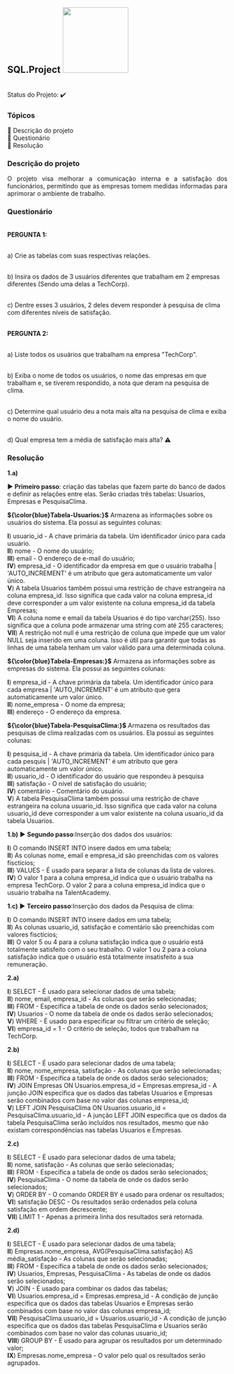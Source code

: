 ## SQL.Project <img src="https://github.com/brunacpg/SQL.Project/assets/103262900/6782d6b2-57b6-473c-9b32-84e9fe07a7be" width="150" height="150">

<br> Status do Projeto: :heavy_check_mark: 

### Tópicos 

:small_blue_diamond: Descrição do projeto
<br>:small_blue_diamond: Questionário
<br>:small_blue_diamond: Resolução

### Descrição do projeto 

<p align="justify">
O projeto visa melhorar a comunicação interna e a satisfação dos funcionários, permitindo que as empresas tomem medidas informadas para aprimorar o ambiente de trabalho.


### Questionário
<br> **PERGUNTA 1:**  

<br> a) Crie as tabelas com suas respectivas relações.

<br> b) Insira os dados de 3 usuários diferentes que trabalham em 2 empresas diferentes (Sendo uma delas a TechCorp).

<br> c) Dentre esses 3 usuários, 2 deles devem responder à pesquisa de clima com diferentes níveis de satisfação.

<br> **PERGUNTA 2:**  

<br> a) Liste todos os usuários que trabalham na empresa "TechCorp".

<br> b) Exiba o nome de todos os usuários, o nome das empresas em que trabalham e, se tiverem respondido, a nota que deram na pesquisa de clima.

<br> c) Determine qual usuário deu a nota mais alta na pesquisa de clima e exiba o nome do usuário.

<br> d) Qual empresa tem a média de satisfação mais alta? :warning:

### Resolução

**1.a)**

:arrow_forward: **Primeiro passo**: criação das tabelas que fazem parte do banco de dados e definir as relações entre elas. Serão criadas três tabelas: Usuarios, Empresas e PesquisaClima.

**${\color{blue}Tabela-Usuarios:}$** Armazena as informações sobre os usuários do sistema. Ela possui as seguintes colunas:

 **I**) usuario_id - A chave primária da tabela. Um identificador único para cada usuário.
<br> **II**) nome - O nome do usuário;
<br> **III**) email - O endereço de e-mail do usuário;
<br> **IV**) empresa_id - O identificador da empresa em que o usuário trabalha | 'AUTO_INCREMENT' é um atributo que gera automaticamente um valor único.
<br> **V**) A tabela Usuarios também possui uma restrição de chave estrangeira na coluna empresa_id. Isso significa que cada valor na coluna empresa_id deve corresponder a um valor existente na coluna empresa_id da tabela Empresas;
<br> **VI**) A coluna nome e email da tabela Usuarios é do tipo varchar(255). Isso significa que a coluna pode armazenar uma string com até 255 caracteres;
<br> **VII**) A restrição not null é uma restrição de coluna que impede que um valor NULL seja inserido em uma coluna. Isso é útil para garantir que todas as linhas de uma tabela tenham um valor válido para uma determinada coluna.

**${\color{blue}Tabela-Empresas:}$** Armazena as informações sobre as empresas do sistema. Ela possui as seguintes colunas:

 **I**) empresa_id - A chave primária da tabela. Um identificador único para cada empresa | 'AUTO_INCREMENT' é um atributo que gera automaticamente um valor único.
 <br> **II**) nome_empresa - O nome da empresa;
 <br> **III**) endereço - O endereço da empresa.
 
**${\color{blue}Tabela-PesquisaClima:}$** Armazena os resultados das pesquisas de clima realizadas com os usuários. Ela possui as seguintes colunas:

**I**) pesquisa_id - A chave primária da tabela. Um identificador único para cada pesquis | 'AUTO_INCREMENT' é um atributo que gera automaticamente um valor único.
<br> **II**) usuario_id - O identificador do usuário que respondeu à pesquisa 
<br> **III**) satisfação - O nível de satisfação do usuário;
<br> **IV**) comentário - Comentário do usuário.
<br> **V**) A tabela PesquisaClima também possui uma restrição de chave estrangeira na coluna usuario_id. Isso significa que cada valor na coluna usuario_id deve corresponder a um valor existente na coluna usuario_id da tabela Usuarios.


**1.b)** :arrow_forward: **Segundo passo**:Inserção dos dados dos usuários:

 **I**) O comando INSERT INTO insere dados em uma tabela;
 <br> **II**) As colunas nome, email e empresa_id são preenchidas com os valores fisctícios;
  <br> **III**) VALUES - É usado para separar a lista de colunas da lista de valores.
<br> **IV**) O valor 1 para a coluna empresa_id indica que o usuário trabalha na empresa TechCorp. O valor 2 para a coluna empresa_id indica que o usuário trabalha na TalentAcademy.

**1.c)** :arrow_forward: **Terceiro passo**:Inserção dos dados da Pesquisa de clima:

 **I**) O comando INSERT INTO insere dados em uma tabela;
  <br> **II**) As colunas usuario_id, satisfação e comentário são preenchidas com valores fisctícios;
 <br> **III**) O valor 5 ou 4 para a coluna satisfação indica que o usuário está totalmente satisfeito com o seu trabalho. O valor 1 ou 2 para a coluna satisfação indica que o usuário está totalmente insatisfeito a sua remuneração.


  
**2.a)**

**I**) SELECT - É usado para selecionar dados de uma tabela;
<br> **II**) nome, email, empresa_id - As colunas que serão selecionadas;
<br> **III**) FROM - Especifica a tabela de onde os dados serão selecionados;
<br> **IV**) Usuarios - O nome da tabela de onde os dados serão selecionados;
<br> **V**) WHERE - É usado para especificar ou filtrar um critério de seleção;
<br> **VI**) empresa_id = 1 - O critério de seleção, todos que trabalham na TechCorp.

**2.b)**

**I**) SELECT - É usado para selecionar dados de uma tabela;
<br> **II**) nome, nome_empresa, satisfação - As colunas que serão selecionadas;
<br> **III**) FROM - Especifica a tabela de onde os dados serão selecionados;
<br> **IV**) JOIN Empresas ON Usuarios.empresa_id = Empresas.empresa_id - A junção JOIN especifica que os dados das tabelas Usuarios e Empresas serão combinados com base no valor das colunas empresa_id;
<br> **V**) LEFT JOIN PesquisaClima ON Usuarios.usuario_id = PesquisaClima.usuario_id - A junção LEFT JOIN especifica que os dados da tabela PesquisaClima serão incluídos nos resultados, mesmo que não existam correspondências nas tabelas Usuarios e Empresas.


**2.c)**

**I**) SELECT - É usado para selecionar dados de uma tabela;
<br> **II**) nome, satisfação - As colunas que serão selecionadas;
<br> **III**) FROM - Especifica a tabela de onde os dados serão selecionados;
<br> **IV**) PesquisaClima - O nome da tabela de onde os dados serão selecionados;
<br> **V**) ORDER BY - O comando ORDER BY é usado para ordenar os resultados;
<br> **VI**) satisfação DESC - Os resultados serão ordenados pela coluna satisfação em ordem decrescente;
<br> **VII**) LIMIT 1 - Apenas a primeira linha dos resultados será retornada.


**2.d)**

**I**) SELECT - É usado para selecionar dados de uma tabela;
<br> **II**) Empresas.nome_empresa, AVG(PesquisaClima.satisfação) AS média_satisfação - As colunas que serão selecionadas;
<br> **III**) FROM - Especifica a tabela de onde os dados serão selecionados;
<br> **IV**) Usuarios, Empresas, PesquisaClima - As tabelas de onde os dados serão selecionados; 
<br> **V**) JOIN - É usado para combinar os dados das tabelas;
<br> **VI**) Usuarios.empresa_id = Empresas.empresa_id - A condição de junção especifica que os dados das tabelas Usuarios e Empresas serão combinados com base no valor das colunas empresa_id;
<br> **VII**) PesquisaClima.usuario_id = Usuarios.usuario_id - A condição de junção especifica que os dados das tabelas PesquisaClima e Usuarios serão combinados com base no valor das colunas usuario_id;
<br> **VIII**) GROUP BY - É usado para agrupar os resultados por um determinado valor;
<br> **IX**) Empresas.nome_empresa - O valor pelo qual os resultados serão agrupados.
